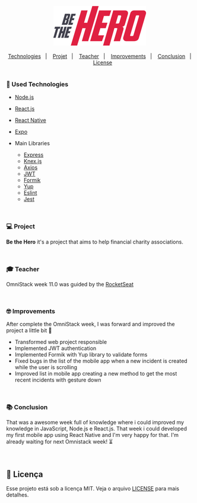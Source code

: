 <div align="center">
  <img src="./web/src/assets/logo.svg" width="250px" /><br>
</div>
<br>

<div align="center">
  <a href="#used-technologies">Technologies</a>&nbsp;&nbsp;&nbsp;|&nbsp;&nbsp;&nbsp;
  <a href="#-projet">Projet</a>&nbsp;&nbsp;&nbsp;|&nbsp;&nbsp;&nbsp;
  <a href="#-teacher">Teacher</a>&nbsp;&nbsp;&nbsp;|&nbsp;&nbsp;&nbsp;
  <a href="#-improvements">Improvements</a>&nbsp;&nbsp;&nbsp;|&nbsp;&nbsp;&nbsp;
  <a href="#-conclusion">Conclusion</a>&nbsp;&nbsp;&nbsp;|&nbsp;&nbsp;&nbsp;
  <a href="#memo-license">License</a>
</div>

<br>

### :rocket: Used Technologies 
- [Node.js](https://nodejs.org)
- [React.js](https://reactjs.org)
- [React Native](https://reactnative.dev)
- [Expo](https://expo.io/)

- Main Libraries
  - [Express](https://expressjs.com)
  - [Knex.js](http://knexjs.org)
  - [Axios](https://www.npmjs.com/package/axios)
  - [JWT](https://jwt.io)
  - [Formik](https://jaredpalmer.com/formik/docs/overview)
  - [Yup](https://github.com/jquense/yup)
  - [Eslint](https://www.npmjs.com/package/eslint)
  - [Jest](https://www.npmjs.com/package/jest)

<br>

### :computer: Project

<b>Be the Hero</b> it's a project that aims to help financial charity associations.

<br>

### :mortar_board: Teacher

OmniStack week 11.0 was guided by the [RocketSeat](https://github.com/Rocketseat)

<br>

### :nerd_face: Improvements

After complete the OmniStack week, I was forward and improved the project a little bit :muscle:

 - Transformed web project responsible
 - Implemented JWT authentication
 - Implemented Formik with Yup library to validate forms
 - Fixed bugs in the list of the mobile app when a new incident is created while the user is scrolling
 - Improved list in mobile app creating a new method to get the most recent incidents with gesture down

<br>

### :books: Conclusion

That was a awesome week full of knowledge where i could improved my knowledge in JavaScript, Node.js e React.js.
That week i could developed my first mobile app using React Native and I'm very happy for that.
I'm already waiting for next Omnistack week! :hourglass_flowing_sand:

<br>

## :memo: Licença

Esse projeto está sob a licença MIT. Veja o arquivo [LICENSE](LICENSE.md) para mais detalhes.

<br>
